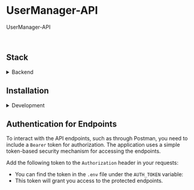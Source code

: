 # UserManager-API

UserManager-API

<br/>

## Stack

<details>
<summary>Backend</summary>

- TypeScript: 4.8
- Node: v18.17
- Web framework: Express.js
- ORM framework: TypeORM
- Logger: winston
- DI: tsyringe
- File storage: local
- validation: express-validation
- Client-Server real-time communication: Engine.io

</details>

## Installation

<details>
<summary>Development</summary>

1.  Install dependencies (`npm install`).
2.  Copy `.env` file from `.env.example` by `cp .env.example .env` and edit `.env`  file with your variables (you can use default variables without changing anything)
3.  Initialize docker containers

    ```sh
    npm run dc-up
    ```

4.  Prepare database (migrations, seeders).

    ```sh
    npm run db:setup
    ```

    -   If you want to rebuild DB then use same script `npm run db:setup`

5.  Start backend.

    ```sh
    npm run dev
    ```

</details>

## Authentication for Endpoints

To interact with the API endpoints, such as through Postman, you need to include a `Bearer` token for authorization. The application uses a simple token-based security mechanism for accessing the endpoints.

Add the following token to the `Authorization` header in your requests:

-   You can find the token in the `.env` file under the `AUTH_TOKEN` variable:
-   This token will grant you access to the protected endpoints.
